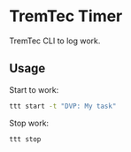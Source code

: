 # TremTec Timer

TremTec CLI to log work.

## Usage

Start to work:

```sh
ttt start -t "DVP: My task"
```

Stop work:

```sh
ttt stop
```
